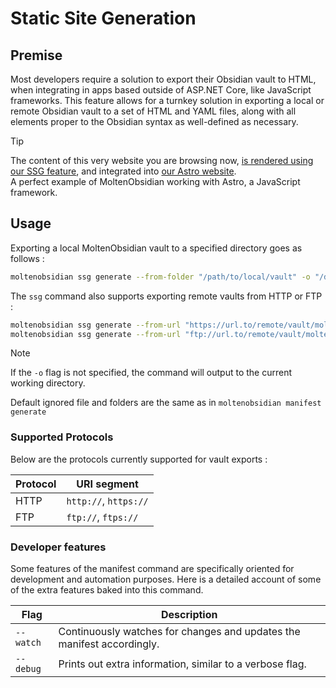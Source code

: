 # Static Site Generation

## Premise
Most developers require a solution to export their Obsidian vault to HTML, when integrating in apps based outside of ASP.NET Core, like JavaScript frameworks.
This feature allows for a turnkey solution in exporting a local or remote Obsidian vault to a set of HTML and YAML files, along with all elements proper to the Obsidian syntax as well-defined as necessary.

> [!TIP]
> The content of this very website you are browsing now, [is rendered using our SSG feature](https://github.com/Nodsoft/MoltenObsidian/blob/main/.github/workflows/deploy-astro-website.yml), and integrated into [our Astro website](https://github.com/Nodsoft/MoltenObsidian/tree/main/nodsoft_moltenobsidian_web).  
> A perfect example of MoltenObsidian working with Astro, a JavaScript framework.

## Usage 
Exporting a local MoltenObsidian vault to a specified directory goes as follows :
```sh  
moltenobsidian ssg generate --from-folder "/path/to/local/vault" -o "/destination/directory"
```  

The `ssg` command also supports exporting remote vaults from HTTP or FTP :
```sh  
moltenobsidian ssg generate --from-url "https://url.to/remote/vault/moltenobsidian.manifest.json" -o "/destination/directory"
moltenobsidian ssg generate --from-url "ftp://url.to/remote/vault/moltenobsidian.manifest.json" -o "/destination/directory"
```

> [!NOTE]
> If the `-o` flag is not specified, the command will output to the current working directory.

Default ignored file and folders are the same as in `moltenobsidian manifest generate`

### Supported Protocols
Below are the protocols currently supported for vault exports :

| Protocol | URI segment           |
| -------- | --------------------- |
| HTTP     | `http://`, `https://` |
| FTP      | `ftp://`, `ftps://`   |

### Developer features
Some features of the manifest command are specifically oriented for development and automation purposes. 
Here is a detailed account of some of the extra features baked into this command.

| Flag      | Description                                                            |
| --------- | ---------------------------------------------------------------------- |
| `--watch` | Continuously watches for changes and updates the manifest accordingly. |
| `--debug` | Prints out extra information, similar to a verbose flag.               |
